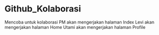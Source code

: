 # Github_Kolaborasi
Mencoba untuk kolaborasi
PM akan mengerjakan halaman Index
Levi akan mengerjakan halaman Home
Utami akan mengerjakan halaman Profile
